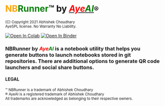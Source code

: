 # <font color="orange">NB</font><font color="green">Runner</font>™ by [<font color="red">*Aye</font><font color="green">AI*</font>](https://ayeai.xyz)<small>®</small>
<small>(C) Copyright 2021 Abhishek Choudhary<br>
AyeSPL license. No Warranty No Liability.</small>

[![Open In Colab](https://colab.research.google.com/assets/colab-badge.svg)](https://colab.research.google.com/github/ayerunner/nbrunner/blob/master/Notebooks/NBRunner.ipynb) 
[![Open In Binder](https://mybinder.org/badge_logo.svg)](https://mybinder.org/v2/gh/ayerunner/nbrunner/master/?filepath=Notebooks/NBRunner.ipynb)


### **NBRunner** by <font color="red">*Aye</font><font color="green">AI*</font> is a notebook utility that helps you generate buttons to launch notebooks stored in git repositories. There are additional options to generate QR code launchers and social share buttons.

#### LEGAL
<small>
™ NBRunner is a trademark of Abhishek Choudhary<br>
® AyeAI is a registered trademark of Abhishek Choudhary <br>
All trademarks are acknowledged as belonging to their respective owners.
</small>

